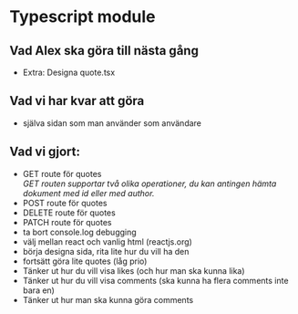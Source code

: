 
# Typescript module

## Vad Alex ska göra till nästa gång
* Extra: Designa quote.tsx

## Vad vi har kvar att göra
* själva sidan som man använder som användare

## Vad vi gjort:
* GET route för quotes   
*GET routen supportar två olika operationer, du kan antingen hämta dokument med id eller med author.*
* POST route för quotes
* DELETE route för quotes
* PATCH route för quotes
* ta bort console.log debugging
* välj mellan react och vanlig html (reactjs.org)
* börja designa sida, rita lite hur du vill ha den
* fortsätt göra lite quotes (låg prio)
* Tänker ut hur du vill visa likes (och hur man ska kunna lika)
* Tänker ut hur du vill visa comments (ska kunna ha flera comments inte bara en)
* Tänker ut hur man ska kunna göra comments
